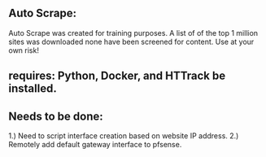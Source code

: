 ## Auto Scrape:
Auto Scrape was created for training purposes. A list of of the top 1 million sites was downloaded none have been screened for content. Use at your own risk!

## requires: Python, Docker, and HTTrack be installed.

## Needs to be done:
1.) Need to script interface creation based on website IP address.
2.) Remotely add default gateway interface to pfsense.
